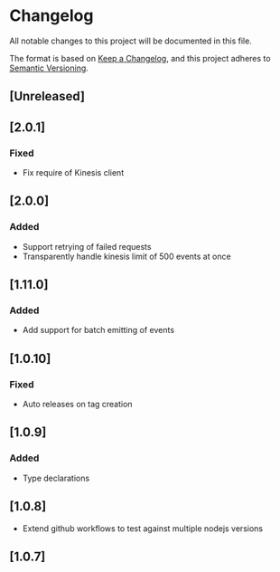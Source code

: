 # Changelog

All notable changes to this project will be documented in this file.

The format is based on [Keep a Changelog](https://keepachangelog.com/en/1.0.0/),
and this project adheres to [Semantic Versioning](https://semver.org/spec/v2.0.0.html).

## [Unreleased]

## [2.0.1]

### Fixed

- Fix require of Kinesis client

## [2.0.0]

### Added

- Support retrying of failed requests
- Transparently handle kinesis limit of 500 events at once

## [1.11.0]

### Added

- Add support for batch emitting of events

## [1.0.10]

### Fixed

- Auto releases on tag creation

## [1.0.9]

### Added

- Type declarations

## [1.0.8]

- Extend github workflows to test against multiple nodejs versions

## [1.0.7]

